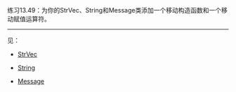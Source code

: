 练习13.49：为你的StrVec、String和Message类添加一个移动构造函数和一个移动赋值运算符。

---

见：

- [StrVec](./Example_StrVec/StrVec.h)

- [String](./Example_String/String.h)

- [Message](./Example_13_34/Message.h)
